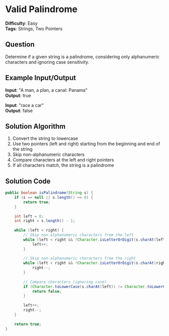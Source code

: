 # Valid Palindrome

**Difficulty**: Easy  
**Tags**: Strings, Two Pointers

## Question
Determine if a given string is a palindrome, considering only alphanumeric characters and ignoring case sensitivity.

## Example Input/Output
**Input**: "A man, a plan, a canal: Panama"  
**Output**: true

**Input**: "race a car"  
**Output**: false

## Solution Algorithm
1. Convert the string to lowercase
2. Use two pointers (left and right) starting from the beginning and end of the string
3. Skip non-alphanumeric characters
4. Compare characters at the left and right pointers
5. If all characters match, the string is a palindrome

## Solution Code
```java
public boolean isPalindrome(String s) {
    if (s == null || s.length() == 0) {
        return true;
    }
    
    int left = 0;
    int right = s.length() - 1;
    
    while (left < right) {
        // Skip non-alphanumeric characters from the left
        while (left < right && !Character.isLetterOrDigit(s.charAt(left))) {
            left++;
        }
        
        // Skip non-alphanumeric characters from the right
        while (left < right && !Character.isLetterOrDigit(s.charAt(right))) {
            right--;
        }
        
        // Compare characters (ignoring case)
        if (Character.toLowerCase(s.charAt(left)) != Character.toLowerCase(s.charAt(right))) {
            return false;
        }
        
        left++;
        right--;
    }
    
    return true;
}
``` 